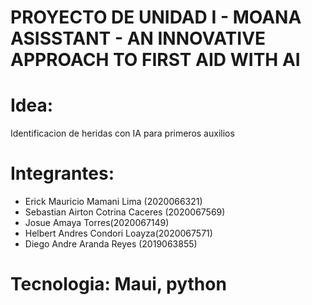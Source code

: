 # PROYECTO DE UNIDAD I - MOANA ASISSTANT - AN INNOVATIVE APPROACH TO FIRST AID WITH AI

# Idea:
Identificacion de heridas con IA para primeros auxilios 

# Integrantes: 

- Erick Mauricio Mamani Lima (2020066321)
- Sebastian Airton Cotrina Caceres (2020067569)​
- Josue Amaya Torres(2020067149) ​
- Helbert Andres Condori Loayza(2020067571) ​
- Diego Andre Aranda Reyes (2019063855)
  
# Tecnologia: Maui, python 
